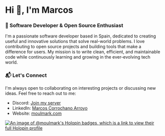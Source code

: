 # Hi 👋, I'm Marcos

### 🚀 Software Developer & Open Source Enthusiast

I'm a passionate software developer based in Spain, dedicated to creating useful and innovative solutions that solve real-world problems. I love contributing to open source projects and building tools that make a difference for users. My mission is to write clean, efficient, and maintainable code while continuously learning and growing in the ever-evolving tech world.

### 📬 Let's Connect

I'm always open to collaborating on interesting projects or discussing new ideas. Feel free to reach out to me:

- Discord: [Join my server](https://discord.gg/AZGpxPAT64)
- LinkedIn: [Marcos Corrochano Arroyo](https://www.linkedin.com/in/marcos-corrochano-arroyo-7103b2291/)
- Website: [moulmark.com](https://moulmark.com)

[![An image of @moulmark's Holopin badges, which is a link to view their full Holopin profile](https://holopin.me/moulmark)](https://holopin.io/@moulmark)
